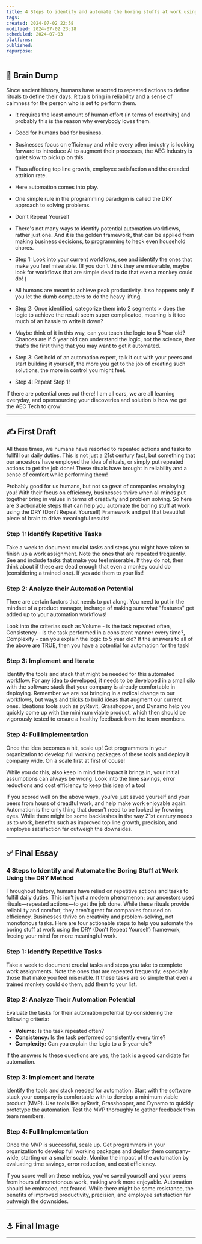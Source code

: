 ```yaml
---
title: 4 Steps to identify and automate the boring stuffs at work using - the DRY method
tags: 
created: 2024-07-02 22:58
modified: 2024-07-02 23:18
scheduled: 2024-07-03
platforms: 
published: 
repurpose:
---
```

## 🧠 Brain Dump

  
 Since ancient history, humans have resorted to  repeated actions to define rituals to define their days. Rituals bring in reliability and a sense of calmness for the person who is set to perform them.  
- It requires the least amount of human effort (in terms of creativity) and probably this is the reason why everybody loves them. 
- Good for humans bad for business. 
- Businesses focus on efficiency and while every other industry is looking forward to introduce AI  to augment their processes, the AEC Industry is quiet slow to pickup on this. 
- Thus affecting top line growth, employee satisfaction and the dreaded attrition rate. 
- Here automation comes into play. 
- One simple rule in the programming paradigm is called the DRY approach to solving problems. 
- Don't Repeat Yourself
- There's not many ways to identify potential automation workflows, rather just one. And it is the golden framework, that can be applied from making business decisions, to programming to heck even household chores. 
  
- Step 1: Look into your current workflows, see and identify the ones that make you feel miserable. (If you don't think they are miserable, maybe look for workflows that are simple dead to do that even a monkey could do! )
- All humans are meant to achieve peak productivity. It so happens only if you let the dumb computers to do the heavy lifting. 
- Step 2: Once identified, categorize them into 2 segments > does the logic to achieve the result seem super complicated, meaning is it too much of an hassle to write it down? 
- Maybe think of it in this way, can you teach the logic to a 5 Year old? Chances are if 5 year old can understand the logic, not the science, then that's the first thing that you may want to get it automated. 
- Step 3: Get hold of an automation expert, talk it out with your peers and start building it yourself, the more you get to the job of creating such solutions, the more in control you might feel. 
- Step 4: Repeat Step 1!

If there are potential ones out there! I am all ears, we are all learning everyday, and opensourcing your discoveries and solution is how we get the AEC Tech to grow!
 

---
  ## ✍️ First Draft

All these times, we humans have resorted to repeated actions and tasks to fullfill our daily duties. This is not just a 21st century fact, but something that our ancestors have employed the idea of rituals, or simply put repeated actions to get the job done! These rituals have brought in reliability and a sense of comfort while performing them! 

Probably good for us humans, but not so great of companies employing you! With their focus on efficiency, businesses thrive when all minds put together bring in values in terms of creativity and problem solving. So here are 3 actionable steps that can help you automate the boring stuff at work using the DRY (Don't Repeat Yourself) Framework and put that beautiful piece of brain to drive meaningful results!

### Step 1: Identify Repetitive Tasks

Take a week to document crucial tasks and steps you might have taken to finish up a work assignment. Note the ones that are repeated frequently. See and include tasks that make you feel miserable. If they do not, then think about if these are dead enough that even a monkey could do (considering a trained one). If yes add them to your list!

### Step 2: Analyze their Automation Potential

There are certain factors that needs to put along. You need to put in the mindset of a product manager, incharge of making sure what "features" get added up to your automation workflows!

Look into the criterias such as Volume - is the task repeated often, Consistency - Is the task performed in a consistent manner every time?, Complexity - can you explain the logic to 5 year old? If the answers to all of the above are TRUE, then you have a potential for automation for the task! 

### Step 3: Implement and Iterate

Identify the tools and stack that might be needed for this automated workflow. For any idea to developed, it needs to be developed in a small silo with the software stack that your company is already comfortable in deploying. Remember we are not bringing in a radical change to our workflows, but ways and tricks to build ideas that augment our current ones. Ideations tools such as pyRevit, Grasshopper, and Dynamo help you quickly come up with the minimum viable product, which then should be vigorously tested to ensure a healthy feedback from the team members. 

### Step 4: Full Implementation
Once the idea becomes a hit, scale up! Get programmers in your organization to develop full working packages of these tools and deploy it company wide. On a scale first at first of couse! 

While you do this, also keep in mind the impact it brings in, your initial assumptions can always be wrong. Look into the time savings, error reductions and cost efficiency to keep this idea of a tool 

If you scored well on the above ways, you've just saved yourself and your peers from hours of dreadful work, and help make work enjoyable again. Automation is the only thing that doesn't need to be looked by frowning eyes. While there might be some backlashes in the way 21st century needs us to work, benefits such as improved top line growth, precision, and employee satisfaction far outweigh the downsides. 

---

##  ✅ Final Essay

### 4 Steps to Identify and Automate the Boring Stuff at Work Using the DRY Method

Throughout history, humans have relied on repetitive actions and tasks to fulfill daily duties. This isn't just a modern phenomenon; our ancestors used rituals—repeated actions—to get the job done. While these rituals provide reliability and comfort, they aren't great for companies focused on efficiency. Businesses thrive on creativity and problem-solving, not monotonous tasks. Here are four actionable steps to help you automate the boring stuff at work using the DRY (Don't Repeat Yourself) framework, freeing your mind for more meaningful work.

### Step 1: Identify Repetitive Tasks

Take a week to document crucial tasks and steps you take to complete work assignments. Note the ones that are repeated frequently, especially those that make you feel miserable. If these tasks are so simple that even a trained monkey could do them, add them to your list.

### Step 2: Analyze Their Automation Potential

Evaluate the tasks for their automation potential by considering the following criteria:
- **Volume:** Is the task repeated often?
- **Consistency:** Is the task performed consistently every time?
- **Complexity:** Can you explain the logic to a 5-year-old?

If the answers to these questions are yes, the task is a good candidate for automation.

### Step 3: Implement and Iterate

Identify the tools and stack needed for automation. Start with the software stack your company is comfortable with to develop a minimum viable product (MVP). Use tools like pyRevit, Grasshopper, and Dynamo to quickly prototype the automation. Test the MVP thoroughly to gather feedback from team members.

### Step 4: Full Implementation

Once the MVP is successful, scale up. Get programmers in your organization to develop full working packages and deploy them company-wide, starting on a smaller scale. Monitor the impact of the automation by evaluating time savings, error reduction, and cost efficiency.

If you score well on these metrics, you've saved yourself and your peers from hours of monotonous work, making work more enjoyable. Automation should be embraced, not feared. While there might be some resistance, the benefits of improved productivity, precision, and employee satisfaction far outweigh the downsides.
   


---

## ⚓ Final Image



---